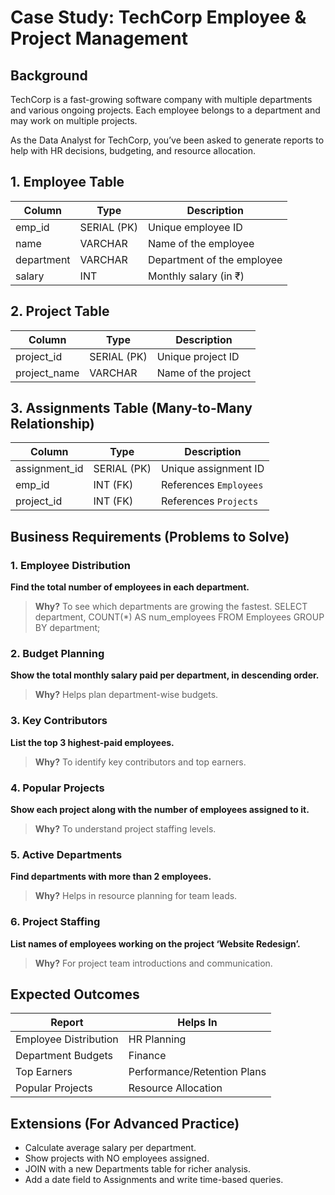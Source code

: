 # Case Study: TechCorp Employee & Project Management

## Background

TechCorp is a fast-growing software company with multiple departments and various ongoing projects. Each employee belongs to a department and may work on multiple projects.

As the Data Analyst for TechCorp, you’ve been asked to generate reports to help with HR decisions, budgeting, and resource allocation.

## 1. Employee Table

| Column     | Type        | Description                |
| ---------- | ----------- | -------------------------- |
| emp\_id    | SERIAL (PK) | Unique employee ID         |
| name       | VARCHAR     | Name of the employee       |
| department | VARCHAR     | Department of the employee |
| salary     | INT         | Monthly salary (in ₹)      |

## 2. Project Table

| Column        | Type        | Description         |
| ------------- | ----------- | ------------------- |
| project\_id   | SERIAL (PK) | Unique project ID   |
| project\_name | VARCHAR     | Name of the project |

## 3. Assignments Table (Many-to-Many Relationship)

| Column         | Type        | Description            |
| -------------- | ----------- | ---------------------- |
| assignment\_id | SERIAL (PK) | Unique assignment ID   |
| emp\_id        | INT (FK)    | References `Employees` |
| project\_id    | INT (FK)    | References `Projects`  |

## Business Requirements (Problems to Solve)

### 1. Employee Distribution

**Find the total number of employees in each department.**

> **Why?** To see which departments are growing the fastest.
> SELECT department, COUNT(*) AS num_employees
FROM Employees
GROUP BY department;

### 2. Budget Planning

**Show the total monthly salary paid per department, in descending order.**

> **Why?** Helps plan department-wise budgets.

### 3. Key Contributors

**List the top 3 highest-paid employees.**

> **Why?** To identify key contributors and top earners.

### 4. Popular Projects

**Show each project along with the number of employees assigned to it.**

> **Why?** To understand project staffing levels.

### 5. Active Departments

**Find departments with more than 2 employees.**

> **Why?** Helps in resource planning for team leads.

### 6. Project Staffing

**List names of employees working on the project ‘Website Redesign’.**

> **Why?** For project team introductions and communication.

## Expected Outcomes

| Report                | Helps In                    |
| --------------------- | --------------------------- |
| Employee Distribution | HR Planning                 |
| Department Budgets    | Finance                     |
| Top Earners           | Performance/Retention Plans |
| Popular Projects      | Resource Allocation         |

## Extensions (For Advanced Practice)

* Calculate average salary per department.
* Show projects with NO employees assigned.
* JOIN with a new Departments table for richer analysis.
* Add a date field to Assignments and write time-based queries.
